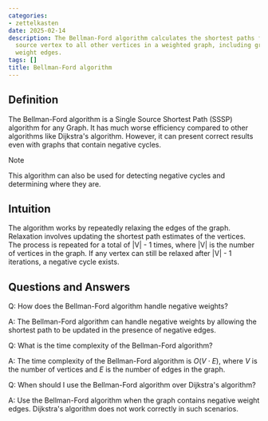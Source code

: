 ```yaml
---
categories:
- zettelkasten
date: 2025-02-14
description: The Bellman-Ford algorithm calculates the shortest paths from a single
  source vertex to all other vertices in a weighted graph, including graphs with negative
  weight edges.
tags: []
title: Bellman-Ford algorithm
---
```


## Definition

The Bellman-Ford algorithm is a Single Source Shortest Path (SSSP) algorithm for any Graph. It has much worse efficiency compared to other algorithms like Dijkstra's algorithm. However, it can present correct results even with graphs that contain negative cycles.

> [!Note] 
> This algorithm can also be used for detecting negative cycles and determining where they are.

## Intuition

The algorithm works by repeatedly relaxing the edges of the graph. Relaxation involves updating the shortest path estimates of the vertices. The process is repeated for a total of |V| - 1 times, where |V| is the number of vertices in the graph. If any vertex can still be relaxed after |V| - 1 iterations, a negative cycle exists.

## Questions and Answers

Q: How does the Bellman-Ford algorithm handle negative weights?

A: The Bellman-Ford algorithm can handle negative weights by allowing the shortest path to be updated in the presence of negative edges.

Q: What is the time complexity of the Bellman-Ford algorithm?

A: The time complexity of the Bellman-Ford algorithm is $O(V \cdot E)$, where $V$ is the number of vertices and $E$ is the number of edges in the graph.

Q: When should I use the Bellman-Ford algorithm over Dijkstra's algorithm?

A: Use the Bellman-Ford algorithm when the graph contains negative weight edges. Dijkstra's algorithm does not work correctly in such scenarios.
